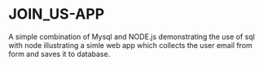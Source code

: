 # JOIN_US-APP
A simple combination of Mysql and NODE.js demonstrating the use of sql with node illustrating a simle web app which collects the user email from form and saves it to database.
